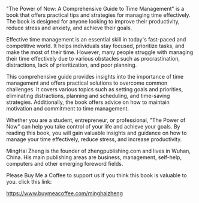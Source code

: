 
"The Power of Now: A Comprehensive Guide to Time Management" is a book that offers practical tips and strategies for managing time effectively. The book is designed for anyone looking to improve their productivity, reduce stress and anxiety, and achieve their goals.

Effective time management is an essential skill in today's fast-paced and competitive world. It helps individuals stay focused, prioritize tasks, and make the most of their time. However, many people struggle with managing their time effectively due to various obstacles such as procrastination, distractions, lack of prioritization, and poor planning.

This comprehensive guide provides insights into the importance of time management and offers practical solutions to overcome common challenges. It covers various topics such as setting goals and priorities, eliminating distractions, planning and scheduling, and time-saving strategies. Additionally, the book offers advice on how to maintain motivation and commitment to time management.

Whether you are a student, entrepreneur, or professional, "The Power of Now" can help you take control of your life and achieve your goals. By reading this book, you will gain valuable insights and guidance on how to manage your time effectively, reduce stress, and increase productivity.

MingHai Zheng is the founder of zhengpublishing.com and lives in Wuhan, China. His main publishing areas are business, management, self-help, computers and other emerging foreword fields.

Please Buy Me a Coffee to support us if you think this book is valuable to you. click this link:

https://www.buymeacoffee.com/minghaizheng
